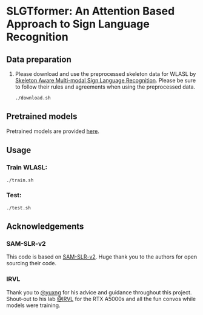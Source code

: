 # SLGTformer: An Attention Based Approach to Sign Language Recognition
## Data preparation

1. Please download and use the preprocessed skeleton data for WLASL by [Skeleton Aware Multi-modal Sign Language Recognition](https://arxiv.org/abs/2103.08833). Please be sure to follow their rules and agreements when using the preprocessed data.
    ```
    ./download.sh
    ```
    
## Pretrained models
Pretrained models are provided [here](https://utdallas.box.com/s/kbmzpjnvh3h1x6rc8gyg507b8vfjh721).

## Usage
### Train WLASL:
```
./train.sh
```

### Test:
```
./test.sh
```

## Acknowledgements

### SAM-SLR-v2
This code is based on [SAM-SLR-v2](https://github.com/jackyjsy/SAM-SLR-v2). Huge thank you to the authors for open sourcing their code.

### IRVL
Thank you to [@yuxng](https://github.com/yuxng) for his advice and guidance throughout this project. Shout-out to his lab [@IRVL](https://github.com/IRVLUTD) for the RTX A5000s and all the fun convos while models were training.